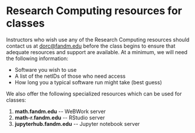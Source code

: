 # Research Computing resources for classes

Instructors who wish use any of the Research Computing resources should contact us at dorc@fandm.edu before the class begins to ensure that adequate resources and support are available.  At a minimum, we will need the following information:  

- Software you wish to use
- A list of the netIDs of those who need access
- How long you a typical software run might take (best guess)

We also offer the following specialized resources which can be used for classes:

1. **math.fandm.edu** -- WeBWork server
2. **math-r.fandm.edu** -- RStudio server 
3. **jupyterhub.fandm.edu** -- Jupyter notebook server